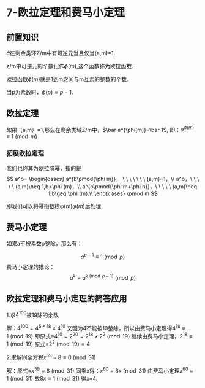 # 7-欧拉定理和费马小定理

## 前置知识

$\bar a$在剩余类环Z/m中有可逆元当且仅当(a,m)=1.

z/m中可逆元的个数记作$\phi (m)$,这个函数称为欧拉函数.

欧拉函数$\phi (m)$就是1到m之间与m互素的整数的个数.

当p为素数时，$\phi(p)=p-1$.

## 欧拉定理

如果（a,m）=1,那么在剩余类域Z/m中，$\bar a^{\phi(m)}=\bar 1$,
                 即：$a^{\phi(m)}\equiv 1 \pmod m$

### 拓展欧拉定理

我们也称其为欧拉降幂，指的是
$$
a^b=
\begin{cases}
a^{b\pmod{\phi m}}，    \ \ \ \ \ \ \       (a,m)=1，\\
a^b，\ \ \ \ \ (a,m)\neq 1,b<\phi (m)，\\
a^{b\pmod{\phi m+\phi n}}，\ \ \ \ \ (a,m)\neq 1,b\geq \phi (m).\\
\end{cases}
\pmod m
$$


即我们可以将幂指数模φ(m)*φ*(*m*)后处理.

## 费马小定理

如果a不被素数p整除，那么有：
                  
$$
a^{p-1}\equiv 1 \pmod p​
$$
费马小定理的推论：
$$
a^{k}\equiv a^{k\pmod {p-1}}\pmod p
$$


## 欧拉定理和费马小定理的简答应用

1.求$4^{100}$被19除的余数

解：$4^{100}=4^{5×18}×4^{10}$
又因为4不能被19整除，所以由费马小定理得$4^{18}\equiv 1\pmod{19}$
即原式=$4^{10}=2^{20}=2^{18}×2^2\pmod{19}$
继续由费马小定理，$2^{18}\equiv 1 \pmod{19}$
原式=$2^2\pmod{19}=4$

2.求解同余方程$x^{59}-8\equiv 0\pmod {31}$

解：原式=$x^{59}\equiv 8\pmod{31}$
同乘x得：$x^{60}\equiv 8x \pmod{31}$
由费马小定理$x^{60}\equiv 1\pmod{31}$
故$8x\equiv 1\pmod{31}$
得x=4.


